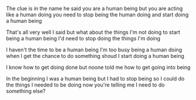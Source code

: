 

The clue is in the name he said
you are a human being
but you are acting like a human doing
you need to stop being the human doing
and start doing a human being

That's all very well I said
but what about the things I'm not doing
to start being a human being
I'd need to stop doing the things I'm doing

I haven't the time to be a human being 
I'm too busy being a human doing
when I get the chance to do something
shoud I start doing a human being

I know how to get doing done
but noone told me how to get going into being

In the beginning I was a human being 
but I had to stop being so I could do the things I needed to be doing
now you're telling me I need to do something else? 

